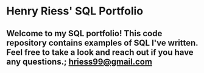 # Henry Riess' SQL Portfolio

## Welcome to my SQL portfolio! This code repository contains examples of SQL I've written. Feel free to take a look and reach out if you have any questions.; hriess99@gmail.com
